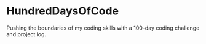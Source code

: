 # HundredDaysOfCode
Pushing the boundaries of my coding skills with a 100-day coding challenge and project log.
